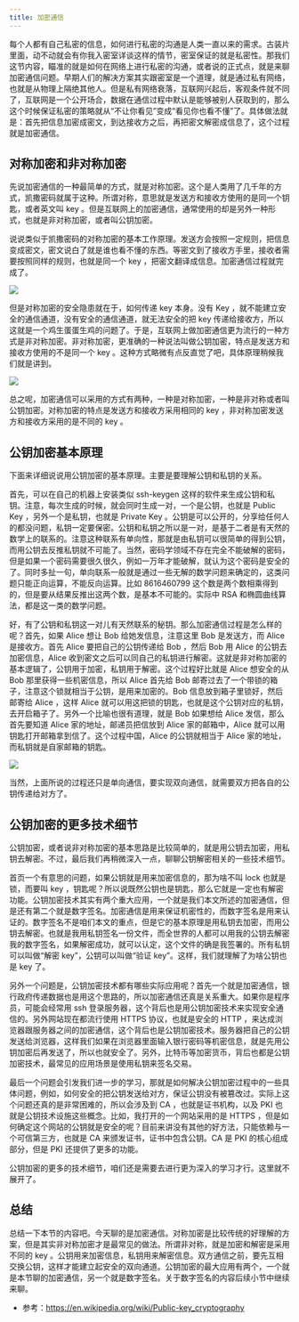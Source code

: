 ```yaml
---
title: 加密通信
---
```


每个人都有自己私密的信息，如何进行私密的沟通是人类一直以来的需求。古装片里面，动不动就会有你我入密室详谈这样的情节，密室保证的就是私密性。那我们这节内容，瞄准的就是如何在网络上进行私密的沟通，或者说的正式点，就是来聊加密通信问题。早期人们的解决方案其实跟密室是一个道理，就是通过私有网络，也就是从物理上隔绝其他人。但是私有网络衰落，互联网兴起后，客观条件就不同了，互联网是一个公开场合，数据在通信过程中默认是能够被别人获取到的，那么这个时候保证私密的策略就从“不让你看见”变成“看见你也看不懂”了。具体做法就是：首先把信息加密成密文，到达接收方之后，再把密文解密成信息了，这个过程就是加密通信。

## 对称加密和非对称加密

先说加密通信的一种最简单的方式，就是对称加密。这个是人类用了几千年的方式，凯撒密码就属于这种。所谓对称，意思就是发送方和接收方使用的是同一个钥匙，或者英文叫 key 。但是互联网上的加密通信，通常使用的却是另外一种形式，也就是非对称加密，或者叫公钥加密。

说说类似于凯撒密码的对称加密的基本工作原理。发送方会按照一定规则，把信息变成密文，密文说白了就是谁也看不懂的东西。等密文到了接收方手里，接收者需要按照同样的规则，也就是同一个 key ，把密文翻译成信息。加密通信过程就完成了。

![](https://happypeter.github.io/images/2018092601.jpg)

但是对称加密的安全隐患就在于，如何传递 key 本身。没有 Key ，就不能建立安全的通信通道，没有安全的通信通道，就无法安全的把 key 传递给接收方，所以这就是一个鸡生蛋蛋生鸡的问题了。于是，互联网上做加密通信更为流行的一种方式是非对称加密。非对称加密，更准确的一种说法叫做公钥加密，特点是发送方和接收方使用的不是同一个 key 。这种方式略微有点反直觉了吧，具体原理稍候我们就是讲到。

![](https://happypeter.github.io/images/2018092602.jpg)

总之呢，加密通信可以采用的方式有两种，一种是对称加密，一种是非对称或者叫公钥加密。对称加密的特点是发送方和接收方采用相同的 key ，非对称加密发送方和接收方采用的是不同的 key 。

## 公钥加密基本原理

下面来详细说说用公钥加密的基本原理。主要是要理解公钥和私钥的关系。

首先，可以在自己的机器上安装类似 ssh-keygen 这样的软件来生成公钥和私钥。注意，每次生成的时候，就会同时生成一对，一个是公钥，也就是 Public Key ，另外一个是私钥，也就是 Private Key 。公钥是可以公开的，分享给任何人的都没问题，私钥一定要保密。公钥和私钥之所以是一对，是基于二者是有天然的数学上的联系的。注意这种联系有单向性，那就是由私钥可以很简单的得到公钥，而用公钥去反推私钥就不可能了。当然，密码学领域不存在完全不能破解的密码，但是如果一个密码需要很久很久，例如一万年才能破解，就认为这个密码是安全的了。同时多扯一句，单向联系一般就是通过一些无解的数学问题来确定的，这类问题只能正向运算，不能反向运算。比如 8616460799 这个数是两个数相乘得到的，但是要从结果反推出这两个数，是基本不可能的。实际中 RSA 和椭圆曲线算法，都是这一类的数学问题。

好，有了公钥和私钥这一对儿有天然联系的秘钥。那么加密通信过程是怎么样的呢？首先，如果 Alice 想让 Bob 给她发信息，注意这里 Bob 是发送方，而 Alice 是接收方。首先 Alice 要把自己的公钥传递给 Bob ，然后 Bob 用 Alice 的公钥去加密信息，Alice 收到密文之后可以同自己的私钥进行解密。这就是非对称加密的基本逻辑了，公钥用于加密，私钥用于解密。这个过程好比就是 Alice 想安全的从 Bob 那里获得一些机密信息，所以 Alice 首先给 Bob 邮寄过去了一个带锁的箱子，注意这个锁就相当于公钥，是用来加密的。Bob 信息放到箱子里锁好，然后邮寄给 Alice ，这样 Alice 就可以用这把锁的钥匙，也就是这个公钥对应的私钥，去开启箱子了。另外一个比喻也很有道理，就是 Bob 如果想给 Alice 发信，那么首先要知道 Alice 家的地址，邮递员把信放到 Alice 家的邮箱中，Alice 就可以用钥匙打开邮箱拿到信了。这个过程中国，Alice 的公钥就相当于 Alice 家的地址，而私钥就是自家邮箱的钥匙。

![](https://happypeter.github.io/images/2018092603.jpg)
  
当然，上面所说的过程还只是单向通信，要实现双向通信，就需要双方把各自的公钥传递给对方了。

## 公钥加密的更多技术细节

公钥加密，或者说非对称加密的基本思路是比较简单的，就是用公钥去加密，用私钥去解密。不过，最后我们再稍微深入一点，聊聊公钥解密相关的一些技术细节。

首页一个有意思的问题，如果公钥就是用来加密信息的，那为啥不叫 lock 也就是锁，而要叫 key ，钥匙呢？所以说既然公钥也是钥匙，那么它就是一定也有解密功能。公钥加密技术其实有两个重大应用，一个就是我们本文所述的加密通信，但是还有第二个就是数字签名。加密通信是用来保证机密性的，而数字签名是用来认证的。数字签名不是咱们本文的重点，但是它的基本原理是用私钥去加密，而用公钥去解密。也就是我用私钥签名一份文件，而全世界的人都可以用我的公钥去解密我的数字签名，如果解密成功，就可以认定，这个文件的确是我签署的。所有私钥可以叫做“解密 key”，公钥可以叫做“验证 key”。这样，我们就理解了为啥公钥也是 key 了。

另外一个问题是，公钥加密技术都有哪些实际应用呢？首先一个就是加密通信，银行政府传递数据也是用这个思路的，所以加密通信还真是关系重大。如果你是程序员，可能会经常用 ssh 登录服务器，这个背后也是用公钥加密技术来实现安全通信的。另外网站现在都流行使用 HTTPS 协议，也就是安全的 HTTP ，来达成浏览器跟服务器之间的加密通信，这个背后也是公钥加密技术。服务器把自己的公钥发送给浏览器，这样我们如果在浏览器里面输入银行密码等机密信息，就是先用公钥加密后再发送了，所以也就安全了。另外，比特币等加密货币，背后也都是公钥加密技术，最常见的应用场景是使用私钥来签名交易。

最后一个问题会引发我们进一步的学习，那就是如何解决公钥加密过程中的一些具体问题，例如，如何安全的把公钥发送给对方，保证公钥没有被篡改过。实际上这个问题还真的是非常困难的，所以会涉及到 CA ，也就是证书机构，以及 PKI 也就是公钥技术设施这些概念。比如，我打开的一个网站采用的是 HTTPS ，但是如何确定这个网站的公钥就是安全的呢？目前来讲没有其他的好方法，只能依赖与一个可信第三方，也就是 CA 来颁发证书，证书中包含公钥。CA 是 PKI 的核心组成部分，但是 PKI 还提供了更多的功能。

公钥加密的更多的技术细节，咱们还是需要去进行更为深入的学习才行。这里就不展开了。

## 总结

总结一下本节的内容吧。今天聊的是加密通信。对称加密是比较传统的好理解的方案，但是其实非对称加密才是最常见的做法。所谓非对称，就是加密和解密是采用不同的 key 。公钥用来加密信息，私钥用来解密信息。双方通信之前，要先互相交换公钥，这样才能建立起安全的双向通道。公钥加密的最大应用有两个，一个就是本节聊的加密通信，另一个就是数字签名。关于数字签名的内容后续小节中继续来聊。

- 参考：https://en.wikipedia.org/wiki/Public-key_cryptography
